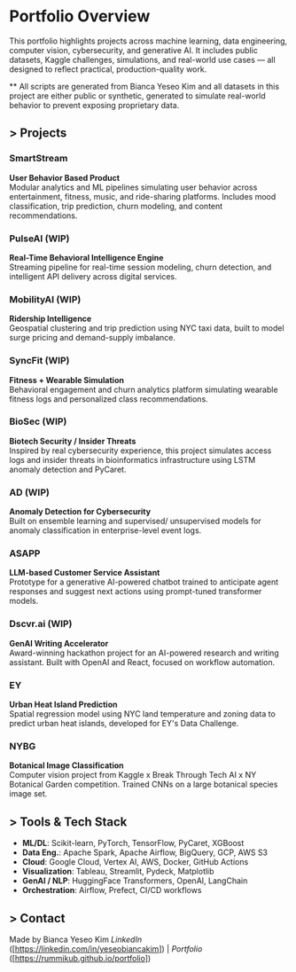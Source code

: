 # Portfolio Overview

This portfolio highlights projects across machine learning, data engineering, computer vision, cybersecurity, and generative AI. It includes public datasets, Kaggle challenges, simulations, and real-world use cases — all designed to reflect practical, production-quality work.


** All scripts are generated from Bianca Yeseo Kim and all datasets in this project are either public or synthetic, generated to simulate real-world behavior to prevent exposing proprietary data.



## > Projects

###  **SmartStream**  
**User Behavior Based Product**  
Modular analytics and ML pipelines simulating user behavior across entertainment, fitness, music, and ride-sharing platforms. Includes mood classification, trip prediction, churn modeling, and content recommendations.

###  **PulseAI**  (WIP)
**Real-Time Behavioral Intelligence Engine**  
Streaming pipeline for real-time session modeling, churn detection, and intelligent API delivery across digital services.

###  **MobilityAI**  (WIP)
**Ridership Intelligence**  
Geospatial clustering and trip prediction using NYC taxi data, built to model surge pricing and demand-supply imbalance.

###  **SyncFit**  (WIP)
**Fitness + Wearable Simulation**  
Behavioral engagement and churn analytics platform simulating wearable fitness logs and personalized class recommendations.

###  **BioSec**  (WIP)
**Biotech Security / Insider Threats**  
Inspired by real cybersecurity experience, this project simulates access logs and insider threats in bioinformatics infrastructure using LSTM anomaly detection and PyCaret.

###  **AD**  (WIP)
**Anomaly Detection for Cybersecurity**  
Built on ensemble learning and supervised/ unsupervised models for anomaly classification in enterprise-level event logs.

###  **ASAPP**  
**LLM-based Customer Service Assistant**  
Prototype for a generative AI-powered chatbot trained to anticipate agent responses and suggest next actions using prompt-tuned transformer models.

###  **Dscvr.ai**  (WIP)
**GenAI Writing Accelerator**  
Award-winning hackathon project for an AI-powered research and writing assistant. Built with OpenAI and React, focused on workflow automation.

###  **EY**  
**Urban Heat Island Prediction**  
Spatial regression model using NYC land temperature and zoning data to predict urban heat islands, developed for EY's Data Challenge.

###  **NYBG**  
**Botanical Image Classification**  
Computer vision project from Kaggle x Break Through Tech AI x NY Botanical Garden competition. Trained CNNs on a large botanical species image set.



##  > Tools & Tech Stack
- **ML/DL**: Scikit-learn, PyTorch, TensorFlow, PyCaret, XGBoost
- **Data Eng.**: Apache Spark, Apache Airflow, BigQuery, GCP, AWS S3
- **Cloud**: Google Cloud, Vertex AI, AWS, Docker, GitHub Actions
- **Visualization**: Tableau, Streamlit, Pydeck, Matplotlib
- **GenAI / NLP**: HuggingFace Transformers, OpenAI, LangChain
- **Orchestration**: Airflow, Prefect, CI/CD workflows



## > Contact
Made by Bianca Yeseo Kim 
*LinkedIn* ([https://linkedin.com/in/yeseobiancakim]) | *Portfolio* ([https://rummikub.github.io/portfolio])
